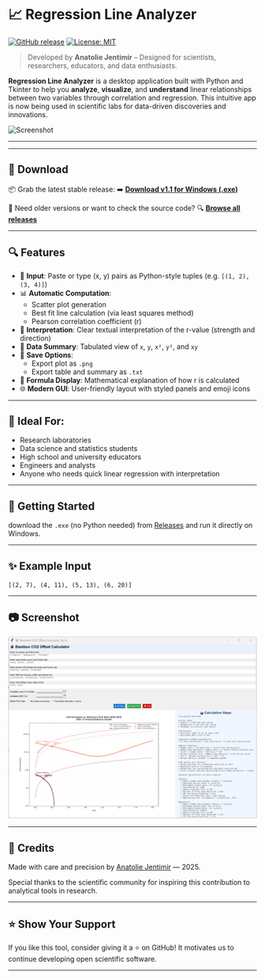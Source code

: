 # 📈 Regression Line Analyzer

[![GitHub release](https://img.shields.io/github/v/release/jentimanatol/BambooCO2OffsetCalculator)](https://github.com/jentimanatol/RegressionLineEquation/releases)
[![License: MIT](https://img.shields.io/badge/License-MIT-blue.svg)](LICENSE)

> Developed by **Anatolie Jentimir** – Designed for scientists, researchers, educators, and data enthusiasts.

**Regression Line Analyzer** is a desktop application built with Python and Tkinter to help you **analyze**, **visualize**, and **understand** linear relationships between two variables through correlation and regression. This intuitive app is now being used in scientific labs for data-driven discoveries and innovations.

![Screenshot](screenshots/Screenshot3.png)

---



---

## 🔽 Download

📦 Grab the latest stable release:
➡️ **[Download v1.1 for Windows (.exe)](https://github.com/jentimanatol/BambooCO2OffsetCalculator/releases/download/v1.1/BambooCO2OffsetCalculator.exe)**

📁 Need older versions or want to check the source code?
🔍 **[Browse all releases](https://github.com/jentimanatol/BambooCO2OffsetCalculator/releases)**

---









## 🔍 Features

- 📌 **Input**: Paste or type (x, y) pairs as Python-style tuples (e.g. `[(1, 2), (3, 4)]`)
- 📊 **Automatic Computation**:
  - Scatter plot generation
  - Best fit line calculation (via least squares method)
  - Pearson correlation coefficient (r)
- 🧠 **Interpretation**: Clear textual interpretation of the r-value (strength and direction)
- 📑 **Data Summary**: Tabulated view of `x`, `y`, `x²`, `y²`, and `xy`
- 💾 **Save Options**:
  - Export plot as `.png`
  - Export table and summary as `.txt`
- 🧮 **Formula Display**: Mathematical explanation of how r is calculated
- 🌐 **Modern GUI**: User-friendly layout with styled panels and emoji icons

---

## 🧪 Ideal For:

- Research laboratories
- Data science and statistics students
- High school and university educators
- Engineers and analysts
- Anyone who needs quick linear regression with interpretation







---

## 🚀 Getting Started

 download the `.exe` (no Python needed) from [Releases](https://github.com/jentimanatol/BambooCO2OffsetCalculator/releases) and run it directly on Windows.

---

## ✨ Example Input

```
[(2, 7), (4, 11), (5, 13), (6, 20)]
```

---

## 📷 Screenshot

![App Screenshot](screenshots/Screenshot1.png)

---

## 🙌 Credits

Made with care and precision by [Anatolie Jentimir](https://github.com/jentimanatol) — 2025.

Special thanks to the scientific community for inspiring this contribution to analytical tools in research.

---

## ⭐ Show Your Support

If you like this tool, consider giving it a ⭐ on GitHub! It motivates us to continue developing open scientific software.

---
